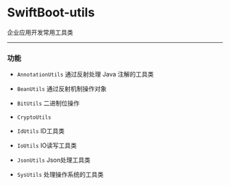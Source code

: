 # SwiftBoot-utils 
企业应用开发常用工具类

---

### 功能

* `AnnotationUtils` 通过反射处理 Java 注解的工具类

* `BeanUtils` 通过反射机制操作对象

* `BitUtils` 二进制位操作

* `CryptoUtils` 

* `IdUtils` ID工具类

* `IoUtils` IO读写工具类

* `JsonUtils` Json处理工具类

* `SysUtils` 处理操作系统的工具类
